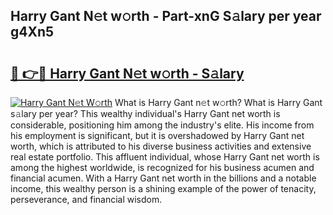 ## Harry Gant N𝚎t w𝚘rth - Part-xnG S𝚊lary per year g4Xn5

# <h2><a href="http://gc4mh8v.nevu.top/?p=Harry+Gant">🔗 👉🔴 Harry Gant N𝚎t w𝚘rth - S𝚊lary</a></h2>

[![Harry Gant N𝚎t W𝚘rth](https://i.imgur.com/Oavwk0R.jpeg)](http://gc4mh8v.nevu.top/?p=Harry+Gant)
What is Harry Gant n𝚎t w𝚘rth? What is Harry Gant s𝚊lary per year?
This wealthy individual's Harry Gant net worth is considerable, positioning him among the industry's elite. His income from his employment is significant, but it is overshadowed by Harry Gant net worth, which is attributed to his diverse business activities and extensive real estate portfolio. This affluent individual, whose Harry Gant net worth is among the highest worldwide, is recognized for his business acumen and financial acumen. With a Harry Gant net worth in the billions and a notable income, this wealthy person is a shining example of the power of tenacity, perseverance, and financial wisdom.

